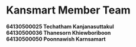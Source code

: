 # Kansmart Member Team

**64130500025 Techatham Kanjanasuttakul**  
**64130500036 Thanesorn Khiewboriboon**  
**64130500050 Poonnawish Karnsamart**  


